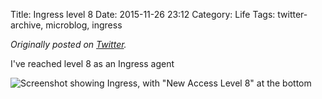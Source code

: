 Title: Ingress level 8
Date: 2015-11-26 23:12
Category: Life
Tags: twitter-archive, microblog, ingress

_Originally posted on [Twitter](https://web.archive.org/web/https://twitter.com/legoktm/status/670017347416031232)._

I've reached level 8 as an Ingress agent

![Screenshot showing Ingress, with "New Access Level 8" at the bottom]({static}/images/20151126-twitter-670017347416031232-1.jpg)
